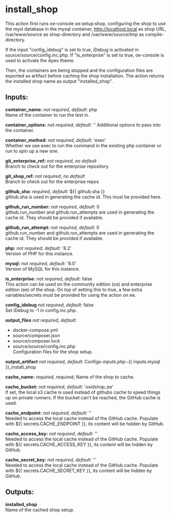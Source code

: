 # install_shop
This action first runs oe-console oe:setup:shop, configuring the shop to use
the mysl database in  the mysql container, http://localhost.local as shop URL, /var/www/source
as shop-directory and /var/www/source/tmp as compile-directory.

If the input "config_idebug" is set to true, iDebug is activated in source/source/config.inc.php.
If "is_enterprise" is set to true, oe-console is used to activate the Apex theme.

Then, the containers are being stopped and the configuration files are exported as artifact before
caching the shop installation. The action returns the installed shop name as output "installed_shop".

## Inputs:

**container_name:** *not required*, *default:*  php  
Name of the container to run the test in.

**container_options:** *not required*, *default:*  ''
Additional options to pass into the container.

**container_method:** *not required*, *default*: 'exec'  
Whether we use exec to run the command in the existing php container or run to spin up a new one.

**git_enterprise_ref:** *not required*, *no default*  
Branch to check out for the enterprise repository.

**git_shop_ref:** *not required*, *no default*  
Branch to check out for the enterprise repos

**github_sha:** *required*, *default:*  ${{ github.sha }}  
github.sha is used in generating the cache id. This must be provided here.

**github_run_number:** *not required*, *default:*  0  
github.run_number and github.run_attempts are used in generating the cache id. They should be provided if available.

**github_run_attempt:** *not required*, *default:*  0  
github.run_number and github.run_attempts are used in generating the cache id. They should be provided if available.

**php:** *not required*, *default:*  '8.2'  
Version of PHP for this instance.

**mysql:** *not required*, *default:*  '8.0'  
Version of MySQL for this instance.

**is_enterprise:** *not required*, *default:*  false  
This action can be used on the community edition (ce) and enterprise edition (ee) of the shop. On top of setting this to true, a few extra variables/secrets must be provided for using the action on ee.

**config_idebug** *not required*, *default:* false  
Set iDebug to -1 in config.inc.php.

**output_files** *not required*, *default:*
  - docker-compose.yml
  - source/composer.json
  - source/composer.lock
  - source/source/config.inc.php  
Configuration files for the shop setup.

**output_artifact** *not required*, *default:* Configs-${{ inputs.php }}-${{ inputs.mysql }}_install_shop

**cache_name:** *required*, *required*,
Name of the shop to cache.

**cache_bucket:** *not required*, *default:* 'oxidshop_ee'  
If set, the local s3 cache is used instead of githubs cache to speed things up on
private runners. If the bucket can't be reached, the GitHub cache is used.

**cache_endpoint:** *not required*, *default:* ''  
Needed to access the local cache instead of the GitHub cache.
Populate with ${{ secrets.CACHE_ENDPOINT }}, its content will be hidden by GitHub.

**cache_access_key:** *not required*, *default:* ''  
Needed to access the local cache instead of the GitHub cache.
Populate with ${{ secrets.CACHE_ACCESS_KEY }}, its content will be hidden by GitHub.

**cache_secret_key:** *not required*, *default:* ''  
Needed to access the local cache instead of the GitHub cache.
Populate with ${{ secrets.CACHE_SECRET_KEY }}, its content will be hidden by GitHub.

## Outputs:

**installed_shop**  
Name of the cached shop setup.

